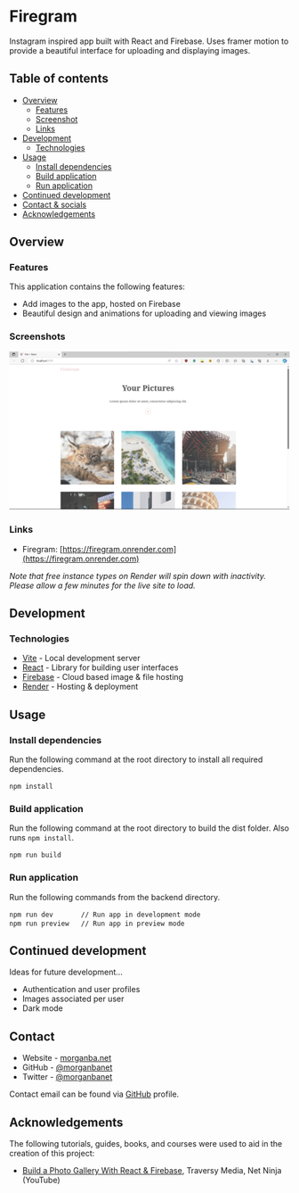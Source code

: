 # Firegram

Instagram inspired app built with React and Firebase. Uses framer motion to provide a beautiful interface for uploading and displaying images.

## Table of contents

- [Overview](#overview)
  - [Features](#features)
  - [Screenshot](#screenshot)
  - [Links](#links)
- [Development](#development)
  - [Technologies](#technologies)
- [Usage](#usage)
  - [Install dependencies](#install-dependencies)
  - [Build application](#build-application)
  - [Run application](#run-application)
- [Continued development](#continued-development)
- [Contact & socials](#contact)
- [Acknowledgements](#acknowledgements)

## Overview

### Features

This application contains the following features:

- Add images to the app, hosted on Firebase
- Beautiful design and animations for uploading and viewing images

### Screenshots

![screenshot](./public/screenshot.png)

### Links

- Firegram: [https://firegram.onrender.com](https://firegram.onrender.com)

_Note that free instance types on Render will spin down with inactivity. Please allow a few minutes for the live site to load._

## Development

### Technologies

- [Vite](https://vitejs.dev/) - Local development server
- [React](https://react.dev/) - Library for building user interfaces
- [Firebase](https://firebase.com/) - Cloud based image & file hosting
- [Render](https://render.com/) - Hosting & deployment

## Usage

### Install dependencies

Run the following command at the root directory to install all required dependencies.

```
npm install
```

### Build application

Run the following command at the root directory to build the dist folder. Also runs `npm install`.

```
npm run build
```

### Run application

Run the following commands from the backend directory.

```
npm run dev       // Run app in development mode
npm run preview   // Run app in preview mode
```

## Continued development

Ideas for future development...

- Authentication and user profiles
- Images associated per user
- Dark mode

## Contact

- Website - [morganba.net](morganba.net)
- GitHub - [@morganbanet](https://github.com/morganbanet)
- Twitter - [@morganbanet](https://twitter.com/morganbanet)

Contact email can be found via [GitHub](https://gist.github.com/morganbanet) profile.

## Acknowledgements

The following tutorials, guides, books, and courses were used to aid in the creation of this project:

- [Build a Photo Gallery With React & Firebase](https://www.youtube.com/watch?v=vUe91uOx7R0&list=WL&index=3), Traversy Media, Net Ninja (YouTube)
